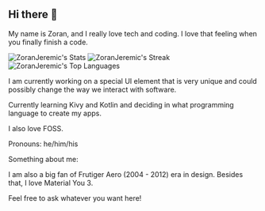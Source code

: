 ## Hi there 👋

<!--
**Zoran181/Zoran181** is a ✨ _special_ ✨ repository because its `README.md` (this file) appears on your GitHub profile.

Here are some ideas to get you started:

- 🔭 I’m currently working on a special UI element that was never invented and could change the way we interact with apps. ...
- 🌱 I’m currently learning Kivy, Kotlin and C. ...
- 👯 I’m looking to collaborate on ...
- 🤔 I’m looking for help with ...
- 💬 Ask me about anything you want ...
- 📫 How to reach me: ...
- 😄 Pronouns: ...
- ⚡ Fun fact: ...
-->
My name is Zoran, and I really love tech and coding. I love that feeling when you finally finish a code.

![ZoranJeremic's Stats](https://github-readme-stats.vercel.app/api?username=ZoranJeremic&theme=default&show_icons=true&hide_border=true&count_private=true)
![ZoranJeremic's Streak](https://github-readme-streak-stats.herokuapp.com/?user=ZoranJeremic&theme=default&hide_border=true)
![ZoranJeremic's Top Languages](https://github-readme-stats.vercel.app/api/top-langs/?username=ZoranJeremic&theme=default&show_icons=true&hide_border=true&layout=compact)

I am currently working on a special UI element that is very unique and could possibly change the way we interact with software.

Currently learning Kivy and Kotlin and deciding in what programming language to create my apps.

I also love FOSS.

Pronouns: he/him/his

Something about me: 

I am also a big fan of Frutiger Aero (2004 - 2012) era in design. Besides that, I love Material You 3.

Feel free to ask whatever you want here!
